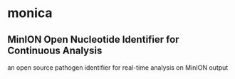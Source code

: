 # monica
## MinION Open Nucleotide Identifier for Continuous Analysis 
an open source pathogen identifier for real-time analysis on MinION output
